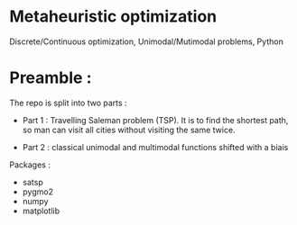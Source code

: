 # Metaheuristic optimization
Discrete/Continuous optimization, Unimodal/Mutimodal problems, Python 


# Preamble :

The repo is split into two parts : 

- Part 1 : Travelling Saleman problem (TSP). It is to find the shortest path, so man can visit all cities without visiting the same twice.

- Part 2 : classical unimodal and multimodal functions shifted with a biais 

Packages :

- satsp
- pygmo2
- numpy
- matplotlib

